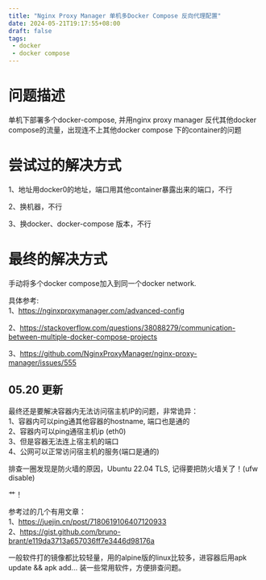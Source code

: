 ```yaml
---
title: "Nginx Proxy Manager 单机多Docker Compose 反向代理配置"
date: 2024-05-21T19:17:55+08:00
draft: false
tags:
 - docker
 - docker compose
---
```


# 问题描述
单机下部署多个docker-compose, 并用nginx proxy manager 反代其他docker compose的流量，出现连不上其他docker compose 下的container的问题


# 尝试过的解决方式

1、地址用docker0的地址，端口用其他container暴露出来的端口，不行

2、换机器，不行

3、换docker、docker-compose 版本，不行

# 最终的解决方式
手动将多个docker compose加入到同一个docker network.

具体参考:</br>
1、https://nginxproxymanager.com/advanced-config</br>

2、https://stackoverflow.com/questions/38088279/communication-between-multiple-docker-compose-projects</br>

3、https://github.com/NginxProxyManager/nginx-proxy-manager/issues/555


## 05.20 更新
最终还是要解决容器内无法访问宿主机IP的问题，非常诡异：</br>
1、容器内可以ping通其他容器的hostname, 端口也是通的</br>
2、容器内可以ping通宿主机ip (eth0)</br>
3、但是容器无法连上宿主机的端口</br>
4、公网可以正常访问宿主机的服务(端口是通的)</br>

排查一圈发现是防火墙的原因，Ubuntu 22.04 TLS,  记得要把防火墙关了！(ufw disable)


艹！

参考过的几个有用文章：</br>
1、https://juejin.cn/post/7180619106407120933</br>
2、https://gist.github.com/bruno-brant/e119da3713a657036ff7e3446d98176a

一般软件打的镜像都比较轻量，用的alpine版的linux比较多，进容器后用apk update && apk add... 装一些常用软件，方便排查问题。
